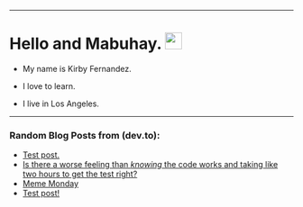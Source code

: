 
<img src="https://komarev.com/ghpvc/?username=kirbygit&style=flat-square&color=blue" alt=""/>

---
<h1>
  Hello and Mabuhay.
  <img src="https://media.giphy.com/media/hvRJCLFzcasrR4ia7z/giphy.gif" width="30px"/>
</h1>

- My name is Kirby Fernandez.

- I love to learn.

- I live in Los Angeles.

---

### Random Blog Posts from (dev.to):
<!-- BLOG-POST-LIST:START -->
- [Test post.](https://dev.to/ben/test-post-1n21)
- [Is there a worse feeling than *knowing* the code works and taking like two hours to get the test right?](https://dev.to/ben/is-there-a-worse-feeling-than-knowing-the-code-works-and-taking-like-two-hours-to-get-the-test-1jm7)
- [Meme Monday](https://dev.to/ben/meme-monday-1dld)
- [Test post!](https://dev.to/ben/test-post-269h)
<!-- BLOG-POST-LIST:END -->
